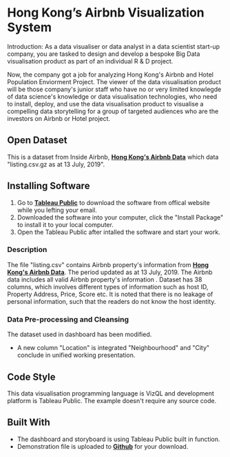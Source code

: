 # Hong Kong’s Airbnb Visualization System

Introduction: As a data visualiser or data analyst in a data scientist start-up company, you are tasked to design and develop a bespoke  Big Data visualisation product as part of an individual R & D project.

Now, the company got a job for analyzing Hong Kong's Airbnb and Hotel Population Enviorment Project.
The viewer of the data visualisation product will be those company's junior staff who have no or very limited knowlegde of data science's knowledge or data visualisation technologies, who need to install, deploy, and use the data visualisation product to visualise a compelling data storytelling for a group of targeted audiences who are the investors on Airbnb or Hotel project.

## Open Dataset
This is a dataset from Inside Airbnb, [**Hong Kong's Airbnb Data**](http://insideairbnb.com/get-the-data.html) which data "listing.csv.gz as at 13 July, 2019".

## Installing Software
1. Go to [**Tableau Public**](https://public.tableau.com/en-us/s/) to download the software from offical website while you lefting your email.
2. Downloaded the software into your computer, click the "Install Package" to install it to your local computer.
3. Open the Tableau Public after intalled the software and start your work.

### Description
The file "listing.csv" contains Airbnb property's information from [**Hong Kong's Airbnb Data**](http://insideairbnb.com/get-the-data.html). 
The period updated as at 13 July, 2019. The Airbnb data includes all valid Airbnb property's information . 
Dataset has 38 columns, which involves different types of information such as host ID, Property Address, Price, Score etc. 
It is noted that there is no leakage of personal information, such that the readers do not know the host identity. 

### Data Pre-processing and Cleansing
The dataset used in dashboard has been modified.

* A new column "Location" is integrated "Neighbourhood" and "City" conclude in unified working presentation.

## Code Style 
This data visualisation programming language is VizQL and development platform is Tableau Public. The example doesn't require any source code.

## Built With
* The dashboard and storyboard is using Tableau Public built in function. 
* Demonstration file is uploaded to [**Github**](https://github.com/ConCon324/CETM25-Data-Visualization/blob/master/CETM25%20Data%20Visualization%20Assignment_20190923.twbx) for your download.  
